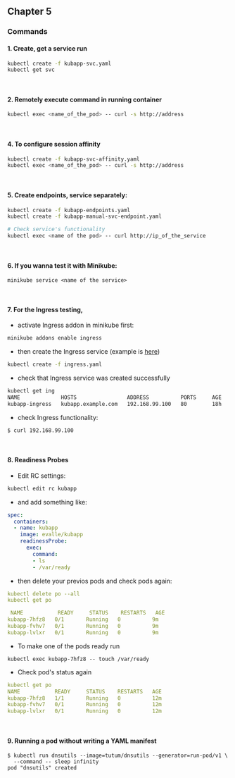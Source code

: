 ## Chapter 5  

### Commands
#### 1. Create, get a service run
``` bash
kubectl create -f kubapp-svc.yaml
kubectl get svc
```

<br>

#### 2. Remotely execute command in running container
```bash
kubectl exec <name_of_the_pod> -- curl -s http://address
```

<br>

#### 4. To configure session affinity
``` bash
kubectl create -f kubapp-svc-affinity.yaml
kubectl exec <name_of_the_pod> -- curl -s http://address
```

<br>

#### 5. Create endpoints, service separately:
``` bash
kubectl create -f kubapp-endpoints.yaml
kubectl create -f kubapp-manual-svc-endpoint.yaml

# Check service's functionality
kubectl exec <name of the pod> -- curl http://ip_of_the_service
```

<br>

#### 6. If you wanna test it with Minikube:
```
minikube service <name of the service>
``` 

<br>

#### 7. For the Ingress testing, 

- activate Ingress addon in minikube first:
``` bash
minikube addons enable ingress
```

- then create the Ingress service (example is [here](Chapter_5/ingress.yaml))
``` bash
kubectl create -f ingress.yaml
```

- check that Ingress service was created successfully
```bash
kubectl get ing
NAME             HOSTS                ADDRESS          PORTS     AGE
kubapp-ingress   kubapp.example.com   192.168.99.100   80        18h
```

-  check Ingress functionality:
``` bash
$ curl 192.168.99.100
```

<br>

#### 8. Readiness Probes
- Edit RC settings:
``` bash
kubectl edit rc kubapp
```

- and add something like:
```yaml
spec:
  containers:
  - name: kubapp
    image: evalle/kubapp
    readinessProbe:
      exec:
        command:
        - ls
        - /var/ready
 ```

- then delete your previos pods and check pods again: 
```yaml
kubectl delete po --all
kubectl get po

 NAME           READY     STATUS    RESTARTS   AGE
kubapp-7hfz8   0/1       Running   0          9m
kubapp-fvhv7   0/1       Running   0          9m
kubapp-lvlxr   0/1       Running   0          9m
```

- To make one of the pods ready run
```
kubectl exec kubapp-7hfz8 -- touch /var/ready
```

- Check pod's status again
```yaml
kubectl get po 
NAME           READY     STATUS    RESTARTS   AGE
kubapp-7hfz8   1/1       Running   0          12m
kubapp-fvhv7   0/1       Running   0          12m
kubapp-lvlxr   0/1       Running   0          12m
```

<br>

#### 9. Running a pod without writing a YAML manifest
```
$ kubectl run dnsutils --image=tutum/dnsutils --generator=run-pod/v1 \
  --command -- sleep infinity
pod "dnsutils" created  
```





